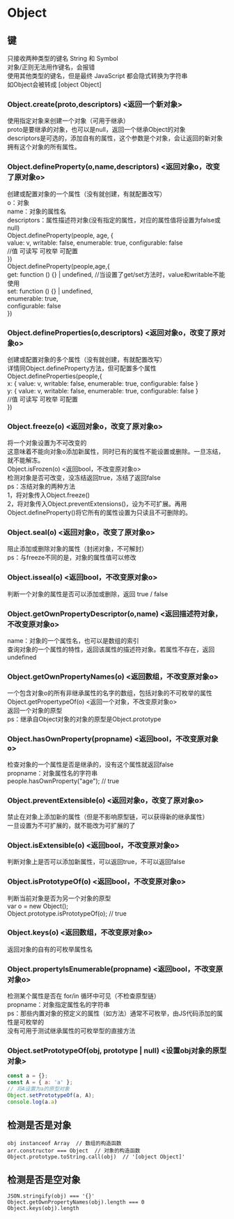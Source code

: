 # Object

## 键
只接收两种类型的键名 String 和 Symbol  
对象/正则无法用作键名，会报错  
使用其他类型的键名，但是最终 JavaScript 都会隐式转换为字符串   
如Object会被转成 [object Object]    

### Object.create(proto,descriptors) <返回一个新对象>
使用指定对象来创建一个对象（可用于继承）  
proto是要继承的对象，也可以是null，返回一个继承Object的对象  
descriptors是可选的，添加自有的属性，这个参数是个对象，会让返回的新对象拥有这个对象的所有属性。  

### Object.defineProperty(o,name,descriptors) <返回对象o，改变了原对象o>
创建或配置对象的一个属性（没有就创建，有就配置改写）  
o：对象  
name：对象的属性名  
descriptors：属性描述符对象(没有指定的属性，对应的属性值将设置为false或null)  
Object.defineProperty(people, age, {    
value: v, writable: false, enumerable: true, configurable: false  
//值 可读写 可枚举 可配置  
})  
Object.defineProperty(people,age,{  
  get: function () {} | undefined, //当设置了get/set方法时，value和writable不能使用  
  set: function () {} | undefined,   
  enumerable: true,   
  configurable: false  
})  

### Object.defineProperties(o,descriptors) <返回对象o，改变了原对象o>
创建或配置对象的多个属性（没有就创建，有就配置改写）  
详情同Object.defineProperty方法，但可配置多个属性  
Object.defineProperties(people,{  
x: { value: v, writable: false, enumerable: true, configurable: false }  
y: { value: v, writable: false, enumerable: true, configurable: false }  
//值 可读写 可枚举 可配置  
})  

### Object.freeze(o) <返回对象o，改变了原对象o>  
将一个对象设置为不可改变的  
这意味着不能向对象o添加新属性，同时已有的属性不能设置或删除。一旦冻结，就不能解冻。  
Object.isFrozen(o) <返回bool，不改变原对象o>  
检测对象是否可改变，没冻结返回true，冻结了返回false  
ps：冻结对象的两种方法  
1，将对象传入Object.freeze()  
2，将对象传入Object.preventExtensions()，设为不可扩展。再用Object.defineProperty()将它所有的属性设置为只读且不可删除的。  

### Object.seal(o) <返回对象o，改变了原对象o>  
阻止添加或删除对象的属性（封闭对象，不可解封）  
ps：与freeze不同的是，对象的属性值可以修改  

### Object.isseal(o) <返回bool，不改变原对象o>    
判断一个对象的属性是否可以添加或删除，返回 true / false  

### Object.getOwnPropertyDescriptor(o,name) <返回描述符对象，不改变原对象o>  
name：对象的一个属性名，也可以是数组的索引  
查询对象的一个属性的特性，返回该属性的描述符对象。若属性不存在，返回undefined  

### Object.getOwnPropertyNames(o) <返回数组，不改变原对象o>  
一个包含对象o的所有非继承属性的名字的数组，包括对象的不可枚举的属性  
Object.getPropertypeOf(o) <返回一个对象，不改变原对象o>  
返回一个对象的原型  
ps：继承自Object对象的对象的原型是Object.prototype  

### Object.hasOwnProperty(propname) <返回bool，不改变原对象o>  
检查对象的一个属性是否是继承的，没有这个属性就返回false  
propname：对象属性名的字符串  
people.hasOwnProperty("age"); // true  

### Object.preventExtensible(o) <返回对象o，改变了原对象o>  
禁止在对象上添加新的属性（但是不影响原型链，可以获得新的继承属性）  
一旦设置为不可扩展的，就不能改为可扩展的了  

### Object.isExtensible(o) <返回bool，不改变原对象o>  
判断对象上是否可以添加新属性，可以返回true，不可以返回false  

### Object.isPrototypeOf(o) <返回bool，不改变原对象o>  
判断当前对象是否为另一个对象的原型  
var o = new Object();  
Object.prototype.isPrototypeOf(o); // true  

### Object.keys(o) <返回数组，不改变原对象o>  
返回对象的自有的可枚举属性名  

### Object.propertylsEnumerable(propname) <返回bool，不改变原对象o>  
检测某个属性是否在 for/in 循环中可见（不检查原型链）  
propname：对象指定属性名的字符串  
ps：那些内置对象的预定义的属性（如方法）通常不可枚举，由JS代码添加的属性是可枚举的  
没有可用于测试继承属性的可枚举型的直接方法  

### Object.setPrototypeOf(obj, prototype | null) <设置obj对象的原型对象>
```js
const a = {};
const A = { a: 'a' };
// 将A设置为a的原型对象
Object.setPrototypeOf(a, A);
console.log(a.a)
```

## 检测是否是对象  
```
obj instanceof Array  // 数组的构造函数
arr.constructor === Object  // 对象的构造函数
Object.prototype.toString.call(obj)  // '[object Object]'
```

## 检测是否是空对象
```
JSON.stringify(obj) === '{}'
Object.getOwnPropertyNames(obj).length === 0
Object.keys(obj).length
```